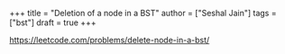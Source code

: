 +++
title = "Deletion of a node in a BST"
author = ["Seshal Jain"]
tags = ["bst"]
draft = true
+++

<https://leetcode.com/problems/delete-node-in-a-bst/>
